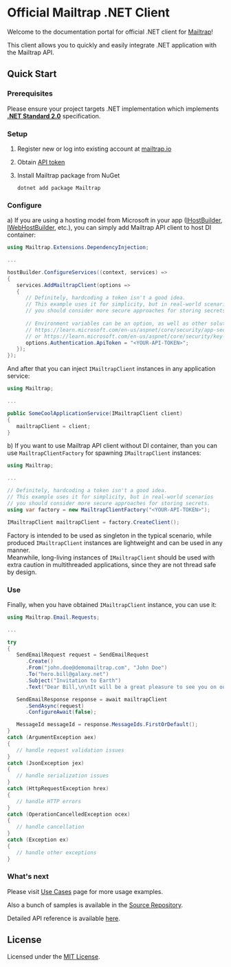 # Official Mailtrap .NET Client

Welcome to the documentation portal for official .NET client for [Mailtrap](https://mailtrap.io/)!

This client allows you to quickly and easily integrate .NET application with the Mailtrap API.

## Quick Start

### Prerequisites
Please ensure your project targets .NET implementation which implements [**.NET Standard 2.0**](https://dotnet.microsoft.com/en-us/platform/dotnet-standard#versions) specification.

### Setup
1. Register new or log into existing account at [mailtrap.io](https://mailtrap.io/register/signup?ref=maitrap-dotnet)

1. Obtain [API token](https://mailtrap.io/api-tokens)

1. Install Mailtrap package from NuGet  
   ```console
   dotnet add package Mailtrap
   ```

### Configure
a) If you are using a hosting model from Microsoft in your app ([IHostBuilder](https://learn.microsoft.com/en-us/dotnet/api/microsoft.extensions.hosting.ihostbuilder), [IWebHostBuilder](https://learn.microsoft.com/en-us/dotnet/api/microsoft.aspnetcore.hosting.iwebhostbuilder), etc.), you can simply add Mailtrap API client to host DI container:
   ```csharp
   using Mailtrap.Extensions.DependencyInjection;
   
   ...
   
   hostBuilder.ConfigureServices((context, services) =>
   {
      services.AddMailtrapClient(options =>
      {
         // Definitely, hardcoding a token isn't a good idea.
         // This example uses it for simplicity, but in real-world scenarios
         // you should consider more secure approaches for storing secrets.
         
         // Environment variables can be an option, as well as other solutions:
         // https://learn.microsoft.com/en-us/aspnet/core/security/app-secrets
         // or https://learn.microsoft.com/en-us/aspnet/core/security/key-vault-configuration
         options.Authentication.ApiToken = "<YOUR-API-TOKEN>";
      });
   });   
   ```
   And after that you can inject `IMailtrapClient` instances in any application service:
   ```csharp
   using Mailtrap;
   
   ...

   public SomeCoolApplicationService(IMailtrapClient client)
   {
      mailtrapClient = client;
   }
   ```

   b) If you want to use Mailtrap API client without DI container, than you can use `MailtrapClientFactory` for spawning `IMailtrapClient` instances:
   ```csharp
   using Mailtrap;

   ...

   // Definitely, hardcoding a token isn't a good idea.
   // This example uses it for simplicity, but in real-world scenarios
   // you should consider more secure approaches for storing secrets.
   using var factory = new MailtrapClientFactory("<YOUR-API-TOKEN>");

   IMailtrapClient mailtrapClient = factory.CreateClient();
   ```

   Factory is intended to be used as singleton in the typical scenario, while produced `IMailtrapClient` instances are lightweight and can be used in any manner.  
   Meanwhile, long-living instances of `IMailtrapClient` should be used with extra caution in multithreaded applications, since they are not thread safe by design.



### Use
Finally, when you have obtained `IMailtrapClient` instance, you can use it:
   ```csharp
   using Mailtrap.Email.Requests;

   ...

   try 
   {
      SendEmailRequest request = SendEmailRequest
         .Create()
         .From("john.doe@demomailtrap.com", "John Doe")
         .To("hero.bill@galaxy.net")
         .Subject("Invitation to Earth")
         .Text("Dear Bill,\n\nIt will be a great pleasure to see you on our blue planet next weekend.\n\nBest regards, John.");

      SendEmailResponse response = await mailtrapClient
         .SendAsync(request)
         .ConfigureAwait(false);

      MessageId messageId = response.MessageIds.FirstOrDefault();
   }
   catch (ArgumentException aex)
   {
      // handle request validation issues
   }
   catch (JsonException jex)
   {
      // handle serialization issues
   }
   catch (HttpRequestException hrex)
   {
      // handle HTTP errors
   }
   catch (OperationCancelledException ocex)
   {
      // handle cancellation
   }
   catch (Exception ex)
   {
      // handle other exceptions
   }   
   ```

### What's next
Please visit [Use Cases](use-cases/configure.md) page for more usage examples.  

Also a bunch of samples is available in the [Source Repository](https://github.com/railsware/mailtrap-dotnet/tree/main/src/samples).  

Detailed API reference is available [here](/api/Mailtrap.html).


<!-- ## Contributing
We believe in the power of OSS and welcome contribution to the library.  
Please refer to [Contributing Guide](https://github.com/railsware/mailtrap-dotnet/tree/main?tab=contrib-ov-file#readme) for details. -->

## License
Licensed under the [MIT License](https://github.com/railsware/mailtrap-dotnet/tree/main?tab=MIT-1-ov-file#readme).